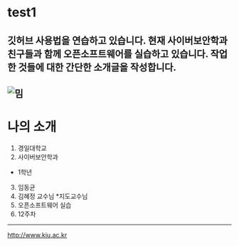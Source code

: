 # test1
깃허브 사용법을 연습하고 있습니다.
현재 사이버보안학과 친구들과 함께 오픈소프트웨어를 실습하고 있습니다.
작업한 것들에 대한 간단한 소개글을 작성합니다.
---
![밈](./images/밈.jpg)
---
# 나의 소개
1. 경일대학교
2. 사이버보안학과
  * 1학년
3. 임동균
4. 김혜정 교수님
  *지도교수님
5. 오픈소프트웨어 실습
6. 12주차
---
<http://www.kiu.ac.kr>
